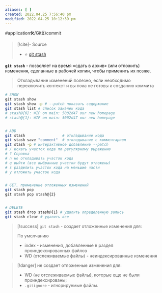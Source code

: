 ```yaml
---
aliases: [ ]
created: 2022.04.25 7:56:40 pm
modified: 2022.04.25 10:12:39 pm
---
```


#application🛠/Git⏳/commit

>[!cite]- Source
>- ⭐ [git stash](https://www.atlassian.com/ru/git/tutorials/saving-changes/git-commit)

**`git stash`** - позволяет на время «сдать в архив» (или отложить) изменения, сделанные в рабочей копии, чтобы применить их позже.

> Откладывание изменений полезно, если необходимо переключить контекст и вы пока не готовы к созданию коммита

```Bash
# SHOW
git stash show
git stash show -p # --patch показать содержание
git stash list # список заначек кода
# stash@{0}: WIP on main: 5002d47 our new homepage
# stash@{1}: WIP on main: 5002d47 our new homepage


# ADD
git stash                 # откладывание кода
git stash save "comment"  # откладывание с комментарием
git stash -p # интерактивное добавление --patch
# /	искать участок кода по регулярному выражению
# ?	Справка
# n	не откладывать участок кода
# q	выйти (все выбранные участки будут отложены)
# s	разделить участок кода на меньшие части
# y	отложить участок кода


# GET, применение отложенных изменений 
git stash pop
git stash pop stash@{2}


# DELETE
git stash drop stash@{1} # удалить определенную запись
git stash clear # удалить все
 ```


>[!success] `git stash` - создает отложенные изменения для:
>
> По умолчанию
> - index - изменения, добавленные в раздел проиндексированных файлов
> - WD (отслеживаемые файлы) - неиндексированные изменения

>[!danger] не создает отложенные изменения для:
> - WD (не отслеживаемые файлы), которые еще не были проиндексированы;
> - `.gitignore`  - игнорируемые файлы.
